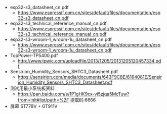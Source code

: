 - esp32-s3_datasheet_cn.pdf
	- https://www.espressif.com.cn/sites/default/files/documentation/esp32-s3_datasheet_cn.pdf
- esp32-s3_technical_reference_manual_cn.pdf
	- https://www.espressif.com.cn/sites/default/files/documentation/esp32-s3_technical_reference_manual_cn.pdf
- esp32-s3-wroom-1_wroom-1u_datasheet_cn.pdf
	- https://www.espressif.com.cn/sites/default/files/documentation/esp32-s3-wroom-1_wroom-1u_datasheet_cn.pdf
- TopPower-TP5400.pdf
	- http://www.tpwic.com/uploadfile/2013/1205/20131205120457334.pdf
- Sensirion_Humidity_Sensors_SHTC3_Datasheet.pdf
	- https://sensirion.com/media/documents/643F9C8E/6164081E/Sensirion_Humidity_Sensors_SHTC3_Datasheet.pdf
- 测试用最小系统板资料
	- https://pan.baidu.com/s/1P1gHK9cx-vi5zjqa5McTuw?from=init#list/path=%2F	提取码:6666
- 屏幕 ST778V + GT911V